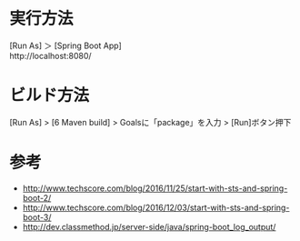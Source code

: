 # 実行方法
[Run As] ＞ [Spring Boot App]  
http://localhost:8080/

# ビルド方法
[Run As] > [6 Maven build] > Goalsに「package」を入力 > [Run]ボタン押下

# 参考
- http://www.techscore.com/blog/2016/11/25/start-with-sts-and-spring-boot-2/
- http://www.techscore.com/blog/2016/12/03/start-with-sts-and-spring-boot-3/
- http://dev.classmethod.jp/server-side/java/spring-boot_log_output/